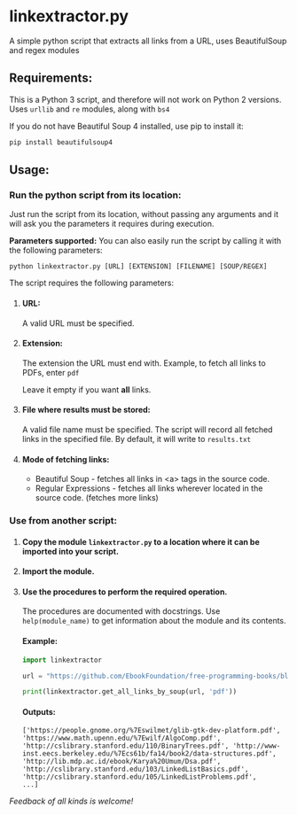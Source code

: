 # linkextractor.py

A simple python script that extracts all links from a URL, uses BeautifulSoup and regex modules

## Requirements:

This is a Python 3 script, and therefore will not work on Python 2 versions.
Uses `urllib` and `re` modules, along with `bs4`

If you do not have Beautiful Soup 4 installed, use pip to install it: 

```python
pip install beautifulsoup4
```

## Usage:

### Run the python script from its location:

Just run the script from its location, without passing any arguments and it will ask you the parameters it requires during execution.

__Parameters supported:__
You can also easily run the script by calling it with the following parameters:

    python linkextractor.py [URL] [EXTENSION] [FILENAME] [SOUP/REGEX]

The script requires the following parameters:

1. #### URL:
    
    A valid URL must be specified.

2. #### Extension:

    The extension the URL must end with.
    Example, to fetch all links to PDFs, enter `pdf`
    
    Leave it empty if you want __all__ links.

3. #### File where results must be stored:

    A valid file name must be specified. The script will record all fetched links in the specified file. By default, it will write to `results.txt`

4. #### Mode of fetching links:

    * Beautiful Soup - fetches all links in \<a\> tags in the source code.
    * Regular Expressions - fetches all links wherever located in the source code. (fetches more links)

### Use from another script:

1. #### Copy the module `linkextractor.py` to a location where it can be imported into your script.

2. #### Import the module.

3. #### Use the procedures to perform the required operation. 
    The procedures are documented with docstrings. Use `help(module_name)` to get information about the module and its contents. 

    #### Example:
    ```python
    import linkextractor
    
    url = "https://github.com/EbookFoundation/free-programming-books/blob/master/free-programming-books.md"

    print(linkextractor.get_all_links_by_soup(url, 'pdf'))
    ```
    
    #### Outputs:

    
    ```
    ['https://people.gnome.org/%7Eswilmet/glib-gtk-dev-platform.pdf', 'https://www.math.upenn.edu/%7Ewilf/AlgoComp.pdf', 'http://cslibrary.stanford.edu/110/BinaryTrees.pdf', 'http://www-inst.eecs.berkeley.edu/%7Ecs61b/fa14/book2/data-structures.pdf', 'http://lib.mdp.ac.id/ebook/Karya%20Umum/Dsa.pdf', 'http://cslibrary.stanford.edu/103/LinkedListBasics.pdf', 'http://cslibrary.stanford.edu/105/LinkedListProblems.pdf',
    ...]
    ```

    
    


*Feedback of all kinds is welcome!*
